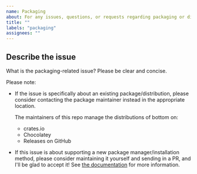 ```yaml
---
name: Packaging
about: For any issues, questions, or requests regarding packaging or distribution.
title: ""
labels: "packaging"
assignees: ""
---
```


## Describe the issue

What is the packaging-related issue? Please be clear and concise.

Please note:

- If the issue is specifically about an existing package/distribution, please consider contacting the package maintainer
  instead in the appropriate location.
  
  The maintainers of this repo manage the distributions of bottom on:
  - crates.io
  - Chocolatey
  - Releases on GitHub

- If this issue is about supporting a new package manager/installation method,
  please consider maintaining it yourself and sending in a PR, and I'll be glad to accept it!
  See [the documentation](https://clementtsang.github.io/bottom/nightly/contribution/packaging-and-distribution/) for more information.
